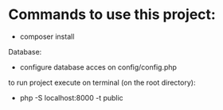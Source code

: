 # Commands to use this project:

- composer install

Database:

- configure database acces on config/config.php

to run project execute on terminal (on the root directory):

- php -S localhost:8000 -t public